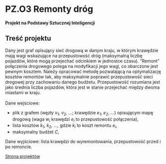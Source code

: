 # PZ.O3 Remonty dróg

**Projekt na Podstawy Sztucznej Inteligencji**

## Treść projektu

Dany jest graf opisujący sieć drogową w danym kraju, w którym krawędzie mają wagi wskazujące na przepustowość dróg (maksymalną liczbę pojazdów, które mogą przejechać odcinkiem w jednostce czasu). “Remont” połączenia drogowego polega na modyfikacji jego wagi, co obarczone jest pewnym kosztem. Należy opracować metodę pozwalającą na optymalizację kosztów remontów tak, aby maksymalnie poprawić przepustowość sieci drogowej przy zachowaniu danego budżetu. Przepustowość rozumiana jest jako średnia liczba pojazdów, która jest w stanie przejechać między dwoma miastami w kraju.<br><br>
Dane wejściowe:
* plik z grafem (węzły *v<sub>1</sub>, v<sub>2</sub>, …*; krawędzie *e<sub>1</sub>, e<sub>2</sub>*, …) opisującym mapę drogową (waga *w<sub>i</sub>* krawędzi *e<sub>i</sub>* to przepustowość połączenia),
* lista kosztów *k<sub>1</sub>, k<sub>2</sub>, …,* gdzie *k<sub>i</sub>* to koszt remontu *e<sub>i</sub>*,
* maksymalny budżet *C*,<br>

Dane wyjściowe: lista krawędzi do wyremontowania, przepustowość przed i po remoncie.

[Strona projektów](https://pzawistowski.github.io/PSZT19Z)

